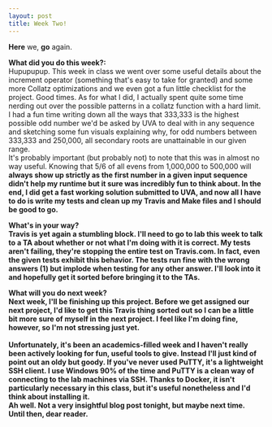 ```yaml
---
layout: post
title: Week Two!
---
```


<b>Here</b> we, <b>go</b> again.
<br>

<b>What did you do this week?:</b>
<br>Hupupupup. This week in class we went over some useful details about the increment operator (something that's easy to take for granted) and some more Collatz optimizations and we even got a fun little checklist for the project. Good times. As for what I did, I actually spent quite some time nerding out over the possible patterns in a collatz function with a hard limit. I had a fun time writing down all the ways that 333,333 is the highest possible odd number we'd be asked by UVA to deal with in any sequence and sketching some fun visuals explaining why, for odd numbers between 333,333 and 250,000, all secondary roots are unattainable in our given range.
<br> It's probably important (but probably not) to note that this was in almost no way useful. Knowing that 5/6 of all evens from 1,000,000 to 500,000 will <b>always<b> show up strictly as the first number in a given input sequence didn't help my runtime but it sure was incredibly fun to think about. In the end, I did get a fast working solution submitted to UVA, and now all I have to do is write my tests and clean up my Travis and Make files and I should be good to go.<br>

<b>What's in your way?</b>
<br>Travis is yet again a stumbling block. I'll need to go to lab this week to talk to a TA about whether or not what I'm doing with it is correct. My tests aren't failing, they're stopping the entire test on Travis.com. In fact, even the given tests exhibit this behavior. The tests run fine with the wrong answers (1) but implode when testing for any other answer. I'll look into it and hopefully get it sorted before bringing it to the TAs.<br>

<b>What will you do next week?</b>
<br>Next week, I'll be finishing up this project. Before we get assigned our next project, I'd like to get this Travis thing sorted out so I can be a little bit more sure of myself in the next project. I feel like I'm doing fine, however, so I'm not stressing just yet.<br>
<br>
Unfortunately, it's been an academics-filled week and I haven't really been actively looking for fun, useful tools to give. Instead I'll just kind of point out an oldy but goody. If you've never used PuTTY, it's a lightweight SSH client. I use Windows 90% of the time and PuTTY is a clean way of connecting to the lab machines via SSH. Thanks to Docker, it isn't particularly necessary in this class, but it's useful nonetheless and I'd think about installing it.
<br>Ah well. Not a very insightful blog post tonight, but maybe next time.
<br>Until then, dear reader.
